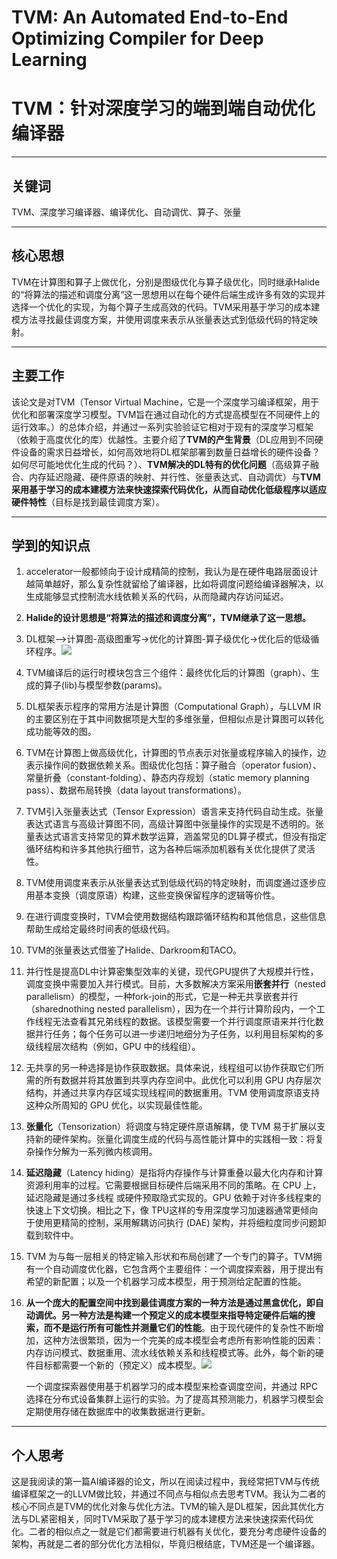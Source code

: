 # TVM: An Automated End-to-End Optimizing Compiler for Deep Learning

# TVM：针对深度学习的端到端自动优化编译器

---

## 关键词

TVM、深度学习编译器、编译优化、自动调优、算子、张量

---

## 核心思想

TVM在计算图和算子上做优化，分别是图级优化与算子级优化，同时继承Halide的“将算法的描述和调度分离“这一思想用以在每个硬件后端生成许多有效的实现并选择一个优化的实现，为每个算子生成高效的代码。TVM采用基于学习的成本建模方法寻找最佳调度方案，并使用调度来表示从张量表达式到低级代码的特定映射。

---

## 主要工作

该论文是对TVM（Tensor Virtual Machine，它是一个深度学习编译框架，用于优化和部署深度学习模型。TVM旨在通过自动化的方式提高模型在不同硬件上的运行效率。）的总体介绍，并通过一系列实验验证它相对于现有的深度学习框架（依赖于高度优化的库）优越性。主要介绍了**TVM的产生背景**（DL应用到不同硬件设备的需求日益增长，如何高效地将DL框架部署到数量日益增长的硬件设备？如何尽可能地优化生成的代码？）、**TVM解决的DL特有的优化问题**（高级算子融合、内存延迟隐藏、硬件原语的映射、并行性、张量表达式、自动调优）与**TVM采用基于学习的成本建模方法来快速探索代码优化，从而自动优化低级程序以适应硬件特性**（目标是找到最佳调度方案）。

---

## 学到的知识点

1. accelerator一般都倾向于设计成精简的控制，我认为是在硬件电路层面设计越简单越好，那么复杂性就留给了编译器，比如将调度问题给编译器解决，以生成能够显式控制流水线依赖关系的代码，从而隐藏内存访问延迟。

2. **Halide的设计思想是“将算法的描述和调度分离”，TVM继承了这一思想。**

3. DL框架-->计算图-高级图重写->优化的计算图-算子级优化->优化后的低级循环程序。![](C:\Users\MCQSW\AppData\Roaming\marktext\images\2024-10-11-15-09-47-image.png)

4. TVM编译后的运行时模块包含三个组件：最终优化后的计算图（graph）、生成的算子(lib)与模型参数(params)。

5. DL框架表示程序的常用方法是计算图（Computational Graph），与LLVM IR的主要区别在于其中间数据项是大型的多维张量，但相似点是计算图可以转化成功能等效的图。

6. TVM在计算图上做高级优化，计算图的节点表示对张量或程序输入的操作，边表示操作间的数据依赖关系。图级优化包括：算子融合（operator fusion）、常量折叠（constant-folding）、静态内存规划（static memory planning pass）、数据布局转换（data layout transformations）。

7. TVM引入张量表达式（Tensor Expression）语言来支持代码自动生成。张量表达式语言与高级计算图不同，高级计算图中张量操作的实现是不透明的。张量表达式语言支持常见的算术数学运算，涵盖常见的DL算子模式，但没有指定循环结构和许多其他执行细节，这为各种后端添加机器有关优化提供了灵活性。

8. TVM使用调度来表示从张量表达式到低级代码的特定映射，而调度通过逐步应用基本变换（调度原语）构建，这些变换保留程序的逻辑等价性。

9. 在进行调度变换时，TVM会使用数据结构跟踪循环结构和其他信息，这些信息帮助生成给定最终时间表的低级代码。

10. TVM的张量表达式借鉴了Halide、Darkroom和TACO。

11. 并行性是提高DL中计算密集型效率的关键，现代GPU提供了大规模并行性，调度变换中需要加入并行模式。目前，大多数解决方案采用**嵌套并行**（nested parallelism）的模型，一种fork-join的形式，它是一种无共享嵌套并行（sharednothing nested parallelism），因为在一个并行计算阶段内，一个工作线程无法查看其兄弟线程的数据。该模型需要一个并行调度原语来并行化数据并行任务；每个任务可以进一步递归地细分为子任务，以利用目标架构的多级线程层次结构（例如，GPU 中的线程组）。

12. 无共享的另一种选择是协作获取数据。具体来说，线程组可以协作获取它们所需的所有数据并将其放置到共享内存空间中。此优化可以利用 GPU 内存层次结构，并通过共享内存区域实现线程间的数据重用。TVM 使用调度原语支持这种众所周知的 GPU 优化，以实现最佳性能。

13. **张量化**（Tensorization）将调度与特定硬件原语解耦，使 TVM 易于扩展以支持新的硬件架构。张量化调度生成的代码与高性能计算中的实践相一致：将复杂操作分解为一系列微内核调用。

14. **延迟隐藏**（Latency hiding）是指将内存操作与计算重叠以最大化内存和计算资源利用率的过程。它需要根据目标硬件后端采用不同的策略。在 CPU 上，延迟隐藏是通过多线程  或硬件预取隐式实现的。GPU 依赖于对许多线程束的快速上下文切换。相比之下，像 TPU这样的专用深度学习加速器通常更倾向于使用更精简的控制，采用解耦访问执行 (DAE) 架构，并将细粒度同步问题卸载到软件中。

15. TVM 为与每一层相关的特定输入形状和布局创建了一个专门的算子。TVM拥有一个自动调度优化器，它包含两个主要组件：一个调度探索器，用于提出有希望的新配置；以及一个机器学习成本模型，用于预测给定配置的性能。

16. **从一个庞大的配置空间中找到最佳调度方案的一种方法是通过黑盒优化，即自动调优。另一种方法是构建一个预定义的成本模型来指导特定硬件后端的搜索，而不是运行所有可能性并测量它们的性能**。由于现代硬件的复杂性不断增加，这种方法很繁琐，因为一个完美的成本模型会考虑所有影响性能的因素：内存访问模式、数据重用、流水线依赖关系和线程模式等。此外，每个新的硬件目标都需要一个新的（预定义）成本模型。![](C:\Users\MCQSW\AppData\Roaming\marktext\images\2024-10-11-15-53-28-image.png)
    
    一个调度探索器使用基于机器学习的成本模型来检查调度空间，并通过 RPC 选择在分布式设备集群上运行的实验。为了提高其预测能力，机器学习模型会定期使用存储在数据库中的收集数据进行更新。

---

## 个人思考

这是我阅读的第一篇AI编译器的论文，所以在阅读过程中，我经常把TVM与传统编译框架之一的LLVM做比较，并通过不同点与相似点去思考TVM。我认为二者的核心不同点是TVM的优化对象与优化方法。TVM的输入是DL框架，因此其优化方法与DL紧密相关，同时TVM采取了基于学习的成本建模方法来快速探索代码优化。二者的相似点之一就是它们都需要进行机器有关优化，要充分考虑硬件设备的架构，再就是二者的部分优化方法相似，毕竟归根结底，TVM还是一个编译器。
